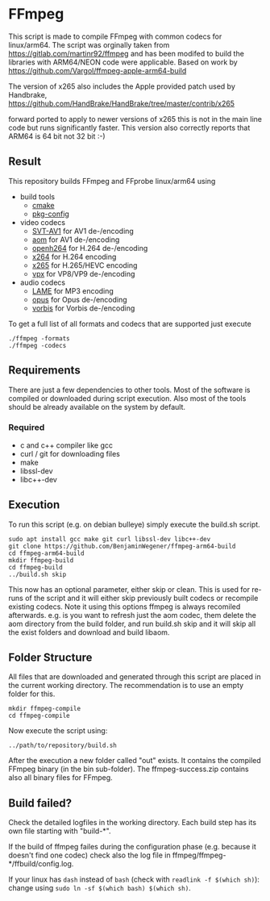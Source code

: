 # FFmpeg
This script is made to compile FFmpeg with common codecs for linux/arm64.
The script was orginally taken from https://gitlab.com/martinr92/ffmpeg and has been modifed to build
the libraries with ARM64/NEON code were applicable. Based on work by https://github.com/Vargol/ffmpeg-apple-arm64-build

The version of x265 also includes the Apple provided patch used by Handbrake, 
https://github.com/HandBrake/HandBrake/tree/master/contrib/x265

forward ported to apply to newer versions of x265 this is not in the main line code but runs significantly faster.
This version also correctly reports that ARM64 is 64 bit not 32 bit :-)

## Result
This repository builds FFmpeg and FFprobe linux/arm64 using
- build tools
    - [cmake](https://cmake.org/)
    - [pkg-config](https://www.freedesktop.org/wiki/Software/pkg-config/)
- video codecs
    - [SVT-AV1](https://github.com/AOMediaCodec/SVT-AV1) for AV1 de-/encoding
    - [aom](https://aomedia.org/) for AV1 de-/encoding
    - [openh264](https://www.openh264.org/) for H.264 de-/encoding
    - [x264](http://www.videolan.org/developers/x264.html) for H.264 encoding
    - [x265](http://x265.org/) for H.265/HEVC encoding
    - [vpx](https://www.webmproject.org/) for VP8/VP9 de-/encoding
- audio codecs
    - [LAME](http://lame.sourceforge.net/) for MP3 encoding
    - [opus](https://opus-codec.org/) for Opus de-/encoding
    - [vorbis](https://www.xiph.org) for Vorbis de-/encoding

To get a full list of all formats and codecs that are supported just execute
```
./ffmpeg -formats
./ffmpeg -codecs
```

## Requirements
There are just a few dependencies to other tools. Most of the software is compiled or downloaded during script execution. Also most of the tools should be already available on the system by default.

### Required
- c and c++ compiler like gcc
- curl / git for downloading files
- make
- libssl-dev
- libc++-dev



## Execution
To run this script (e.g. on debian bulleye) simply execute the build.sh script.
```
sudo apt install gcc make git curl libssl-dev libc++-dev
git clone https://github.com/BenjaminWegener/ffmpeg-arm64-build
cd ffmpeg-arm64-build
mkdir ffmpeg-build
cd ffmpeg-build
../build.sh skip
```

This now has an optional parameter, either skip or clean.
This is used for re-runs of the script and it will either skip previously built codecs
or recompile existing codecs. Note it using this options ffmpeg is always recomiled afterwards.
e.g. is you want to refresh just the aom codec, them delete the aom directory from the build folder, and run build.sh skip
and it will skip all the exist folders and download and build libaom.


## Folder Structure
All files that are downloaded and generated through this script are placed in the current working directory. The recommendation is to use an empty folder for this.
```
mkdir ffmpeg-compile
cd ffmpeg-compile
```

Now execute the script using:
```
../path/to/repository/build.sh
```

After the execution a new folder called "out" exists. It contains the compiled FFmpeg binary (in the bin sub-folder).
The ffmpeg-success.zip contains also all binary files for FFmpeg.

## Build failed?
Check the detailed logfiles in the working directory. Each build step has its own file starting with "build-*".

If the build of ffmpeg failes during the configuration phase (e.g. because it doesn't find one codec) check also the log file in ffmpeg/ffmpeg-*/ffbuild/config.log.

If your linux has `dash` instead of `bash` (check with `readlink -f $(which sh)`): change using `sudo ln -sf $(which bash) $(which sh)`.
